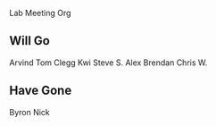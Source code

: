 Lab Meeting Org

## Will Go ##
Arvind
Tom
Clegg
Kwi
Steve S.
Alex
Brendan
Chris W.

## Have Gone ##
Byron
Nick

